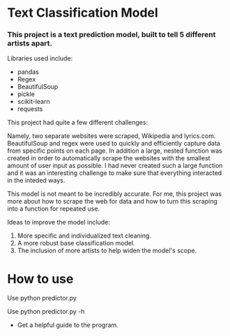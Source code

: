 # Text Classification Model

### This project is a text prediction model, built to tell 5 different artists apart.

Libraries used include:

* pandas
* Regex
* BeautifulSoup
* pickle
* scikit-learn
* requests

This project had quite a few different challenges: 

Namely, two separate websites were scraped, Wikipedia and lyrics.com. BeautifulSoup and regex were used to quickly and efficiently capture data from specific points on each page. In addition a large, nested function was created in order to automatically scrape the websites with the smallest amount of user input as possible. I had never created such a large function and it was an interesting challenge to make sure that everything interacted in the inteded ways.

This model is not meant to be incredibly accurate. For me, this project was more about how to scrape the web for data and how to turn this scraping into a function for repeated use. 

Ideas to improve the model include:
1. More specific and individualized text cleaning.
2. A more robust base classification model.
3. The inclusion of more artists to help widen the model's scope.

# How to use

Use python predictor.py <any song lyric>

Use python predictor.py -h 
- Get a helpful guide to the program.
